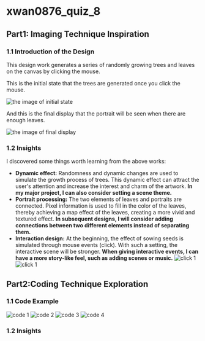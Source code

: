 # xwan0876_quiz_8

## Part1: Imaging Technique Inspiration

### 1.1 Introduction of the Design 
This design work generates a series of randomly growing trees and leaves on the canvas by clicking the mouse. 

This is the initial state that the trees are generated once you click the mouse.

![the image of initial state](readmeImages/initial.jpg)

And this is the final display that the portrait will be seen when there are enough leaves.

![the image of final display](readmeImages/final.jpg)

### 1.2 Insights
I discovered some things worth learning from the above works:
- **Dynamic effect:** Randomness and dynamic changes are used to simulate the growth process of trees. This dynamic effect can attract the user's attention and increase the interest and charm of the artwork. **In my major project, I can also consider setting a scene theme.**
- **Portrait processing:** The two elements of leaves and portraits are connected. Pixel information is used to fill in the color of the leaves, thereby achieving a map effect of the leaves, creating a more vivid and textured effect. **In subsequent designs, I will consider adding connections between two different elements instead of separating them.**
- **Interaction design:** At the beginning, the effect of sowing seeds is simulated through mouse events (click). With such a setting, the interactive scene will be stronger. **When giving interactive events, I can have a more story-like feel, such as adding scenes or music.**
![click 1](readmeImages/click1.jpg)
![click 1](readmeImages/click2.jpg)

## Part2:Coding Technique Exploration

### 1.1 Code Example
![code 1](readmeImages/code1.png)
![code 2](readmeImages/code2.png)
![code 3](readmeImages/code3.png)
![code 4](readmeImages/code4.png)
### 1.2 Insights
